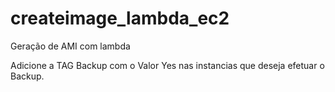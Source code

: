 # createimage_lambda_ec2
Geração de AMI com lambda

Adicione a TAG Backup com o Valor Yes nas instancias que deseja efetuar o Backup.

